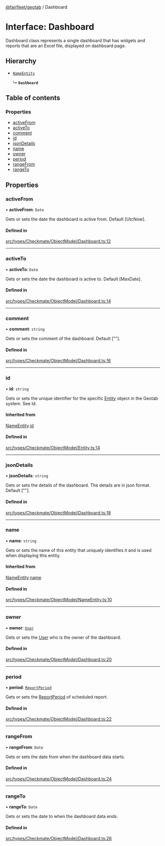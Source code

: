 [@fairfleet/geotab](../README.md) / Dashboard

# Interface: Dashboard

Dashboard class represents a single dashboard that has widgets and reports that are an Excel file, displayed on dashboard page.

## Hierarchy

- [`NameEntity`](NameEntity.md)

  ↳ **`Dashboard`**

## Table of contents

### Properties

- [activeFrom](Dashboard.md#activefrom)
- [activeTo](Dashboard.md#activeto)
- [comment](Dashboard.md#comment)
- [id](Dashboard.md#id)
- [jsonDetails](Dashboard.md#jsondetails)
- [name](Dashboard.md#name)
- [owner](Dashboard.md#owner)
- [period](Dashboard.md#period)
- [rangeFrom](Dashboard.md#rangefrom)
- [rangeTo](Dashboard.md#rangeto)

## Properties

### activeFrom

• **activeFrom**: `Date`

Gets or sets the date the dashboard is active from. Default [UtcNow].

#### Defined in

[src/types/Checkmate/ObjectModel/Dashboard.ts:12](https://github.com/fairfleet/geotab/blob/ff38bfc/src/types/Checkmate/ObjectModel/Dashboard.ts#L12)

___

### activeTo

• **activeTo**: `Date`

Gets or sets the date the dashboard is active to. Default [MaxDate].

#### Defined in

[src/types/Checkmate/ObjectModel/Dashboard.ts:14](https://github.com/fairfleet/geotab/blob/ff38bfc/src/types/Checkmate/ObjectModel/Dashboard.ts#L14)

___

### comment

• **comment**: `string`

Gets or sets the comment of the dashboard. Default [""].

#### Defined in

[src/types/Checkmate/ObjectModel/Dashboard.ts:16](https://github.com/fairfleet/geotab/blob/ff38bfc/src/types/Checkmate/ObjectModel/Dashboard.ts#L16)

___

### id

• **id**: `string`

Gets or sets the unique identifier for the specific [Entity](Entity.md) object in the Geotab system. See Id.

#### Inherited from

[NameEntity](NameEntity.md).[id](NameEntity.md#id)

#### Defined in

[src/types/Checkmate/ObjectModel/Entity.ts:14](https://github.com/fairfleet/geotab/blob/ff38bfc/src/types/Checkmate/ObjectModel/Entity.ts#L14)

___

### jsonDetails

• **jsonDetails**: `string`

Gets or sets the details of the dashboard. The details are in json format. Default [""].

#### Defined in

[src/types/Checkmate/ObjectModel/Dashboard.ts:18](https://github.com/fairfleet/geotab/blob/ff38bfc/src/types/Checkmate/ObjectModel/Dashboard.ts#L18)

___

### name

• **name**: `string`

Gets or sets the name of this entity that uniquely identifies it and is used when displaying this entity.

#### Inherited from

[NameEntity](NameEntity.md).[name](NameEntity.md#name)

#### Defined in

[src/types/Checkmate/ObjectModel/NameEntity.ts:10](https://github.com/fairfleet/geotab/blob/ff38bfc/src/types/Checkmate/ObjectModel/NameEntity.ts#L10)

___

### owner

• **owner**: [`User`](User.md)

Gets or sets the [User](User.md) who is the owner of the dashboard.

#### Defined in

[src/types/Checkmate/ObjectModel/Dashboard.ts:20](https://github.com/fairfleet/geotab/blob/ff38bfc/src/types/Checkmate/ObjectModel/Dashboard.ts#L20)

___

### period

• **period**: [`ReportPeriod`](../README.md#reportperiod)

Gets or sets the [ReportPeriod](../README.md#reportperiod) of scheduled report.

#### Defined in

[src/types/Checkmate/ObjectModel/Dashboard.ts:22](https://github.com/fairfleet/geotab/blob/ff38bfc/src/types/Checkmate/ObjectModel/Dashboard.ts#L22)

___

### rangeFrom

• **rangeFrom**: `Date`

Gets or sets the date from when the dashboard data starts.

#### Defined in

[src/types/Checkmate/ObjectModel/Dashboard.ts:24](https://github.com/fairfleet/geotab/blob/ff38bfc/src/types/Checkmate/ObjectModel/Dashboard.ts#L24)

___

### rangeTo

• **rangeTo**: `Date`

Gets or sets the date to when the dashboard data ends.

#### Defined in

[src/types/Checkmate/ObjectModel/Dashboard.ts:26](https://github.com/fairfleet/geotab/blob/ff38bfc/src/types/Checkmate/ObjectModel/Dashboard.ts#L26)
